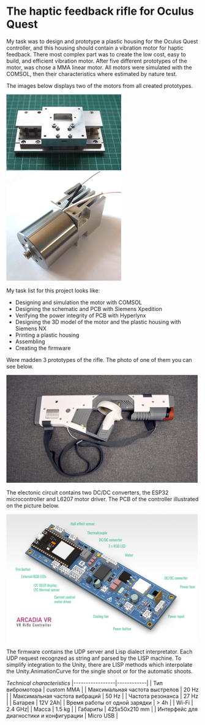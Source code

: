 # The haptic feedback rifle for Oculus Quest

My task was to design and prototype a plastic housing for the Oculus Quest controller, and this housing should contain a vibration motor for haptic feedback. There most complex part was to create the low cost, easy to build, and efficient vibration motor. After five different prototypes of the motor, was chose a MMA linear motor. All motors were simulated with the COMSOL, then their characteristics where estimated by nature test.

The images below displays two of the motors from all created prototypes.
<div>
<img src="/projects/ar_vr_rifle/images/motor_1.jpg" width="300" ><img src="/projects/ar_vr_rifle/images/vca_prototype.jpg" width="300" >
</div>

My task list for this project looks like:

- Designing and simulation the motor with COMSOL
- Designing the schematic and PCB with Siemens Xpedition
- Verifying the power integrity of PCB with Hyperlynx
- Designing the 3D model of the motor and the plastic housing with Siemens NX
- Printing a plastic housing
- Assembling
- Creating the firmware

Were madden 3 prototypes of the rifle. The photo of one of them you can see below.

<img src="/projects/ar_vr_rifle/images/rifle_03.jpg" width="500" >

The electonic circuit contains two DC/DC converters, the ESP32 microcontroller and L6207 motor driver. The PCB of the controller illustrated on the picture below.

<img src="/projects/ar_vr_rifle/images/vr_rifle_pcb.png" width="500" >

The firmware contains the UDP server and Lisp dialect interpretator. Each UDP request recognzed as string anf parsed by the LISP machine. To simplify integration to the Unity, there are LISP methods which interpolate the Unity.AnimationCurve for the single shoot or for the automatic shoots. 

*Technical characteristics*
|-----------------|------------|
| Тип вибромотора	| custom MMA |
| Максимальная частота выстрелов | 	20 Hz |
| Максимальная частота вибраций	| 50 Hz |
| Частота резонанса	| 27 Hz |
| Батарея	 | 12V 2Ah|
| Время работы от одной зарядки	| > 4h |
| Wi-Fi	| 2.4 GHz| 
| Масса	| 1.5 kg |
| Габариты	| 425x50x210 mm | 
| Интерфейс для диагностики и конфигурации	| Micro USB |
